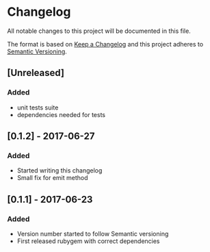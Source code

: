 # Changelog

All notable changes to this project will be documented in this file.

The format is based on [Keep a Changelog](http://keepachangelog.com/en/1.0.0/)
and this project adheres to [Semantic Versioning](http://semver.org/spec/v2.0.0.html).

## [Unreleased]
### Added
- unit tests suite
- dependencies needed for tests

## [0.1.2] - 2017-06-27
### Added
- Started writing this changelog
- Small fix for emit method

## [0.1.1] - 2017-06-23
### Added
- Version number started to follow Semantic versioning
- First released rubygem with correct dependencies

